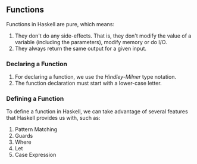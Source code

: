 ## Functions

Functions in Haskell are pure, which means:
1. They don't do any side-effects. That is, they don't modify the value of a variable (including the parameters), modify memory or do I/O.
2. They always return the same output for a given input.

### Declaring a Function
1. For declaring a function, we use the *Hindley-Milner* type notation.
2. The function declaration must start with a lower-case letter.

### Defining a Function
To define a function in Haskell, we can take advantage of several features that Haskell provides us with, such as:

1. Pattern Matching
2. Guards
3. Where
4. Let
5. Case Expression